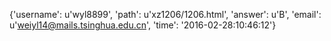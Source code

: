 {'username': u'wyl8899', 'path': u'xz1206/1206.html', 'answer': u'B', 'email': u'weiyl14@mails.tsinghua.edu.cn', 'time': '2016-02-28:10:46:12'}